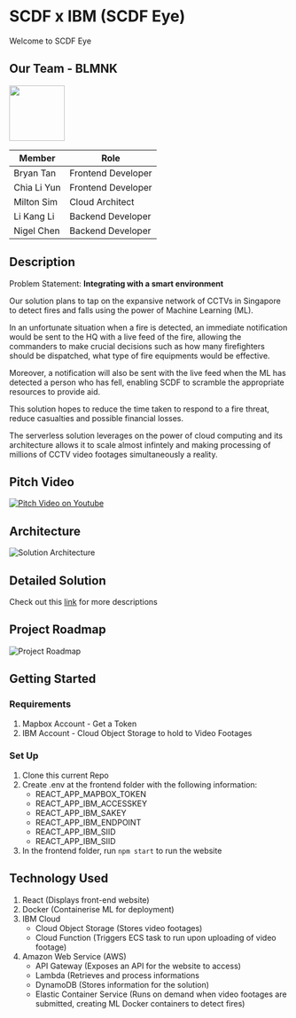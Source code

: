 # SCDF x IBM (SCDF Eye)
Welcome to SCDF Eye

## Our Team - BLMNK 
<img src="https://github.com/lkldev/SCDF-IBM/blob/master/resources/logo.jpg" width="100" height="100" />

Member | Role
------ | -----
Bryan Tan | Frontend Developer
Chia Li Yun | Frontend Developer
Milton Sim | Cloud Architect
Li Kang Li | Backend Developer
Nigel Chen | Backend Developer

## Description
Problem Statement: **Integrating with a smart environment**

Our solution plans to tap on the expansive network of CCTVs in Singapore to detect fires and falls using the power of Machine Learning (ML). 

In an unfortunate situation when a fire is detected, an immediate notification would be sent to the HQ with a live feed of the fire, allowing the commanders to make crucial decisions such as how many firefighters should be dispatched, what type of fire equipments would be effective.

Moreover, a notification will also be sent with the live feed when the ML has detected a person who has fell, enabling SCDF to scramble the appropriate resources to provide aid. 

This solution hopes to reduce the time taken to respond to a fire threat, reduce casualties and possible financial losses.

The serverless solution leverages on the power of cloud computing and its architecture allows it to scale almost infintely and making processing of millions of CCTV video footages simultaneously a reality. 

## Pitch Video
[![Pitch Video on Youtube](https://img.youtube.com/vi/dQw4w9WgXcQ/0.jpg)](https://www.youtube.com/watch?v=dQw4w9WgXcQ)

## Architecture
![Solution Architecture](https://github.com/lkldev/SCDF-IBM/blob/master/resources/solution-architecture.png)

## Detailed Solution
Check out this [link](https://github.com/lkldev/BLMNK-EyeNet_SCDFXIBM/blob/master/resources/detailed-solution.md) for more descriptions

## Project Roadmap
![Project Roadmap](https://github.com/lkldev/SCDF-IBM/blob/master/resources/project-roadmap.png)

## Getting Started

### Requirements
1. Mapbox Account - Get a Token
2. IBM Account - Cloud Object Storage to hold to Video Footages

### Set Up
1. Clone this current Repo
2. Create .env at the frontend folder with the following information:
   - REACT_APP_MAPBOX_TOKEN
   - REACT_APP_IBM_ACCESSKEY
   - REACT_APP_IBM_SAKEY
   - REACT_APP_IBM_ENDPOINT
   - REACT_APP_IBM_SIID
   - REACT_APP_IBM_SIID
3. In the frontend folder, run `npm start` to run the website

## Technology Used
1. React (Displays front-end website)
2. Docker (Containerise ML for deployment) 
2. IBM Cloud 
   - Cloud Object Storage (Stores video footages)
   - Cloud Function (Triggers ECS task to run upon uploading of video footage)
3. Amazon Web Service (AWS)
   - API Gateway (Exposes an API for the website to access)
   - Lambda (Retrieves and process informations
   - DynamoDB (Stores information for the solution)
   - Elastic Container Service (Runs on demand when video footages are submitted, creating ML Docker containers to detect fires)
